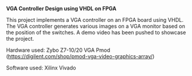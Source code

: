 **VGA Controller Design using VHDL on FPGA**

This project implements a VGA controller on an FPGA board using VHDL. The VGA controller generates various images on a VGA monitor based on the position of the switches. A demo video has been pushed to showcase the project. 

Hardware used: 
Zybo Z7-10/20
VGA Pmod (https://digilent.com/shop/pmod-vga-video-graphics-array/)

Software used: Xilinx Vivado
